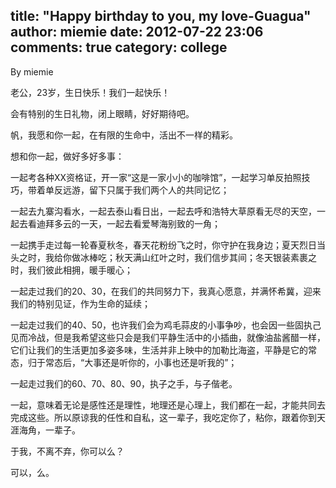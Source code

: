 title: "Happy birthday to you, my love-Guagua"
author: miemie
date: 2012-07-22 23:06
comments: true
category: college
--------------------

By miemie

老公，23岁，生日快乐！我们一起快乐！

会有特别的生日礼物，闭上眼睛，好好期待吧。

<!-- more -->

帆，我愿和你一起，在有限的生命中，活出不一样的精彩。

想和你一起，做好多好多事：


一起考各种XX资格证，开一家“这是一家小小的咖啡馆”，一起学习单反拍照技巧，带着单反远游，留下只属于我们两个人的共同记忆；

一起去九寨沟看水，一起去泰山看日出，一起去呼和浩特大草原看无尽的天空，一起去看迪拜多云的一天，一起去看爱琴海别致的一角；

一起携手走过每一轮春夏秋冬，春天花粉纷飞之时，你守护在我身边；夏天烈日当头之时，我给你做冰棒吃；秋天满山红叶之时，我们信步其间；冬天银装素裹之时，我们彼此相拥，暖手暖心；

一起走过我们的20、30，在我们的共同努力下，我真心愿意，并满怀希冀，迎来我们的特别见证，作为生命的延续；

一起走过我们的40、50，也许我们会为鸡毛蒜皮的小事争吵，也会因一些固执己见而冷战，但是我希望这些只会是我们平静生活中的小插曲，就像油盐酱醋一样，它们让我们的生活更加多姿多味，生活并非上映中的加勒比海盗，平静是它的常态，归于常态后，“大事还是听你的，小事也还是听我的”；

一起走过我们的60、70、80、90，执子之手，与子偕老。

一起，意味着无论是感性还是理性，地理还是心理上，我们都在一起，才能共同去完成这些。所以原谅我的任性和自私，这一辈子，我吃定你了，粘你，跟着你到天涯海角，一辈子。

于我，不离不弃，你可以么？

可以，么。

